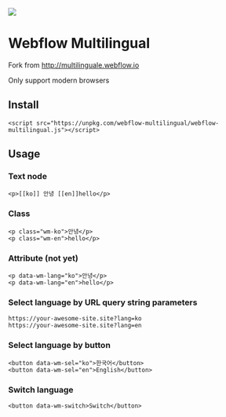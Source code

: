 ![](https://img.shields.io/npm/v/webflow-multilingual.svg)

# Webflow Multilingual

Fork from http://multilinguale.webflow.io

Only support modern browsers

## Install

```
<script src="https://unpkg.com/webflow-multilingual/webflow-multilingual.js"></script>
```

## Usage

### Text node

```
<p>[[ko]] 안녕 [[en]]hello</p>
```

### Class

```
<p class="wm-ko">안녕</p>
<p class="wm-en">hello</p>
```

### Attribute (not yet)

```
<p data-wm-lang="ko">안녕</p>
<p data-wm-lang="en">hello</p>
```

### Select language by URL query string parameters

```
https://your-awesome-site.site?lang=ko
https://your-awesome-site.site?lang=en
```

### Select language by button

```
<button data-wm-sel="ko">한국어</button>
<button data-wm-sel="en">English</button>
```

### Switch language

```
<button data-wm-switch>Switch</button>
```

